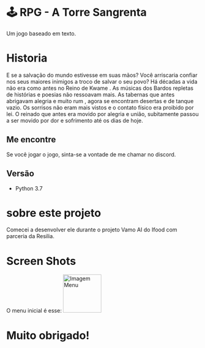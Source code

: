 # 🕹️ RPG - A Torre Sangrenta

  Um jogo baseado em texto.
 
# Historia
E se a salvação do mundo estivesse em suas mãos?  Você arriscaria confiar nos seus maiores inimigos a troco de salvar o seu povo?
Há décadas a vida  não era como antes no Reino de Kwame . As músicas dos Bardos repletas de histórias e poesias não ressoavam mais. As tabernas que antes abrigavam alegria e muito rum , agora se encontram desertas e de tanque vazio. Os sorrisos não eram mais vistos e o contato físico era proibido por lei. O reinado que antes era movido por alegria e união, subitamente passou a ser movido por dor e sofrimento até os dias de hoje.


  
## Me encontre
Se você jogar o jogo, sinta-se a vontade de me chamar no discord.

## Versão
* Python 3.7

# sobre este projeto
Comecei a desenvolver ele durante o projeto Vamo AI do Ifood com parceria da Resilia.


# Screen Shots
O menu inicial é esse:
<img src="https://i.imgur.com/4kK442p.png" alt="Imagem Menu" style="height: 100px; width:100px;"/>


# Muito obrigado!
